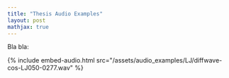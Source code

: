 ```yaml
---
title: "Thesis Audio Examples"
layout: post
mathjax: true
---
```


Bla bla:

{% include embed-audio.html src="/assets/audio_examples/LJ/diffwave-cos-LJ050-0277.wav" %}